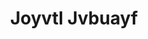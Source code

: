 ---
inv_num: 2013-226
add_credit: OPN
url: 2013-226-joyvtl-jvbuayf
title: Joyvtl Jvbuayf
year: '2013'
display_year: '2013'
medium: Real audio file
dims:
pitch: Compressed the OPN track as real audio.&nbsp;
ps:
live_url:
youtube:
related_code:
subheading:
download:
commission:
related:
layout: things-i-made
---